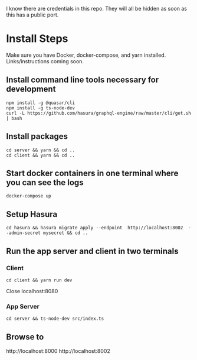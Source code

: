 I know there are credentials in this repo. They will all be hidden as soon as this has a public port.

# Install Steps

Make sure you have Docker, docker-compose, and yarn installed. Links/instructions coming soon.

## Install command line tools necessary for development
    npm install -g @quasar/cli
    npm install -g ts-node-dev
    curl -L https://github.com/hasura/graphql-engine/raw/master/cli/get.sh | bash

## Install packages
    cd server && yarn && cd ..
    cd client && yarn && cd ..

## Start docker containers in one terminal where you can see the logs
    docker-compose up

## Setup Hasura
    cd hasura && hasura migrate apply --endpoint  http://localhost:8002  --admin-secret mysecret && cd ..

## Run the app server and client in two terminals

### Client
    cd client && yarn run dev

Close localhost:8080

### App Server
    cd server && ts-node-dev src/index.ts

## Browse to

http://localhost:8000
http://localhost:8002
